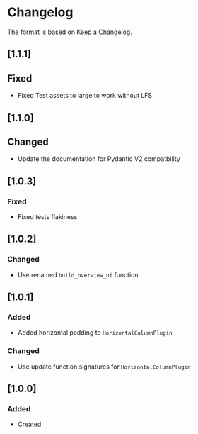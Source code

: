 # Changelog
The format is based on [Keep a Changelog](https://keepachangelog.com/en/1.0.0/).

## [1.1.1]
## Fixed
- Fixed Test assets to large to work without LFS

## [1.1.0]
## Changed
- Update the documentation for Pydantic V2 compatbility

## [1.0.3]
### Fixed
- Fixed tests flakiness

## [1.0.2]
### Changed
- Use renamed `build_overview_ui` function

## [1.0.1]
### Added
- Added horizontal padding to `HorizontalColumnPlugin`

### Changed
- Use update function signatures for `HorizontalColumnPlugin`

## [1.0.0]
### Added
- Created
